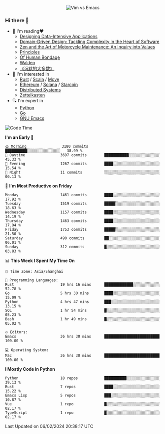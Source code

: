 <p align="center">
    <img src="https://gist.githubusercontent.com/coldnight/e696baffb094e71c96cb302118878eae/raw/40ea5053a6f66cc65f90f437e4173497da225958/banner.gif" alt="Vim vs Emacs" />
</p>

### Hi there 👋

- 📖 I'm reading❤️
    + [Designing Data-Intensive Applications](https://www.oreilly.com/library/view/designing-data-intensive-applications/9781491903063/)
    + [Domain-Driven Design: Tackling Complexity in the Heart of Software](https://www.dddcommunity.org/book/evans_2003/)
    + [Zen and the Art of Motorcycle Maintenance: An Inquiry into Values](https://en.wikipedia.org/wiki/Zen_and_the_Art_of_Motorcycle_Maintenance)
    + [Principles](https://www.principles.com/)
    + [Of Human Bondage](https://en.wikipedia.org/wiki/Of_Human_Bondage)
    + [Walden](https://en.wikipedia.org/wiki/Walden)
    + [《沉默的大多数》](https://en.wikipedia.org/wiki/Silent_majority)
- 🌱 I'm interested in
    + [Rust](https://www.rust-lang.org/) / [Scala](https://www.scala-lang.org/) / [Move](https://github.com/move-language/move/)
    + [Ethereum](https://ethereum.org/en/) / [Solana](https://solana.com/) / [Starcoin](https://github.com/starcoinorg/starcoin)
	+ [Distributed Systems](https://www.linuxzen.com/notes/topics/20200320174417_%E5%88%86%E5%B8%83%E5%BC%8F/)
	+ [Zettelkasten](https://www.linuxzen.com/notes/notes/20220120080920-slip_box/)
- 🔍 I'm expert in
    + [Python](https://www.python.org/)
    + [Go](https://go.dev/)
    + [GNU Emacs](https://www.gnu.org/software/emacs/)

<!--START_SECTION:waka-->
![Code Time](http://img.shields.io/badge/Code%20Time-2%2C672%20hrs%2025%20mins-blue)

**I'm an Early 🐤** 

```text
🌞 Morning                3180 commits        ██████████░░░░░░░░░░░░░░░   38.99 % 
🌆 Daytime                3697 commits        ███████████░░░░░░░░░░░░░░   45.33 % 
🌃 Evening                1267 commits        ████░░░░░░░░░░░░░░░░░░░░░   15.54 % 
🌙 Night                  11 commits          ░░░░░░░░░░░░░░░░░░░░░░░░░   00.13 % 
```
📅 **I'm Most Productive on Friday** 

```text
Monday                   1461 commits        ████░░░░░░░░░░░░░░░░░░░░░   17.92 % 
Tuesday                  1519 commits        █████░░░░░░░░░░░░░░░░░░░░   18.63 % 
Wednesday                1157 commits        ████░░░░░░░░░░░░░░░░░░░░░   14.19 % 
Thursday                 1463 commits        ████░░░░░░░░░░░░░░░░░░░░░   17.94 % 
Friday                   1753 commits        █████░░░░░░░░░░░░░░░░░░░░   21.50 % 
Saturday                 490 commits         ██░░░░░░░░░░░░░░░░░░░░░░░   06.01 % 
Sunday                   312 commits         █░░░░░░░░░░░░░░░░░░░░░░░░   03.83 % 
```


📊 **This Week I Spent My Time On** 

```text
🕑︎ Time Zone: Asia/Shanghai

💬 Programming Languages: 
Rust                     19 hrs 16 mins      █████████████░░░░░░░░░░░░   52.78 % 
Go                       5 hrs 30 mins       ████░░░░░░░░░░░░░░░░░░░░░   15.09 % 
Python                   4 hrs 47 mins       ███░░░░░░░░░░░░░░░░░░░░░░   13.15 % 
SQL                      1 hr 54 mins        █░░░░░░░░░░░░░░░░░░░░░░░░   05.23 % 
Bash                     1 hr 49 mins        █░░░░░░░░░░░░░░░░░░░░░░░░   05.02 % 

🔥 Editors: 
Emacs                    36 hrs 30 mins      █████████████████████████   100.00 % 

💻 Operating System: 
Mac                      36 hrs 30 mins      █████████████████████████   100.00 % 
```

**I Mostly Code in Python** 

```text
Python                   18 repos            ██████████░░░░░░░░░░░░░░░   39.13 % 
Rust                     7 repos             ████░░░░░░░░░░░░░░░░░░░░░   15.22 % 
Emacs Lisp               5 repos             ███░░░░░░░░░░░░░░░░░░░░░░   10.87 % 
Vue                      1 repo              █░░░░░░░░░░░░░░░░░░░░░░░░   02.17 % 
TypeScript               1 repo              █░░░░░░░░░░░░░░░░░░░░░░░░   02.17 % 
```




 Last Updated on 06/02/2024 20:38:17 UTC
<!--END_SECTION:waka-->
